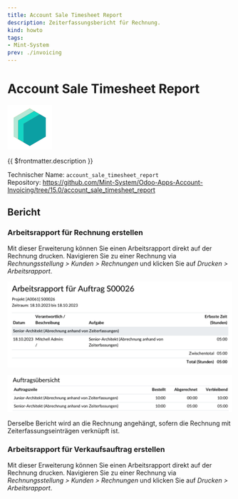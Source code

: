 ```yaml
---
title: Account Sale Timesheet Report
description: Zeiterfassungsbericht für Rechnung.
kind: howto
tags:
- Mint-System
prev: ./invoicing
---
```

# Account Sale Timesheet Report

![icon_oms_box](attachments/icons_odoo_mint_system.png)

{{ $frontmatter.description }}

Technischer Name: `account_sale_timesheet_report`\
Repository: <https://github.com/Mint-System/Odoo-Apps-Account-Invoicing/tree/15.0/account_sale_timesheet_report>

## Bericht

### Arbeitsrapport für Rechnung erstellen

Mit dieser Erweiterung können Sie einen Arbeitsrapport direkt auf der Rechnung drucken. Navigieren Sie zu einer Rechnung via *Rechnungsstellung > Kunden > Rechnungen* und klicken Sie auf *Drucken > Arbeitsrapport*.

![](attachments/Account%20Sale%20Timesheet%20Report%20Example.png)

![](attachments/Account%20Sale%20Timesheet%20Report%20Example%20Summary.png)

Derselbe Bericht wird an die Rechnung angehängt, sofern die Rechnung mit Zeiterfassungseinträgen verknüpft ist.

### Arbeitsrapport für Verkaufsauftrag erstellen

Mit dieser Erweiterung können Sie einen Arbeitsrapport direkt auf der Rechnung drucken. Navigieren Sie zu einer Rechnung via *Rechnungsstellung > Kunden > Rechnungen* und klicken Sie auf *Drucken > Arbeitsrapport*.
